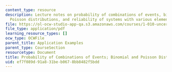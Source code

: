 ```yaml
---
content_type: resource
description: Lecture notes on probability of combinations of events, binomial and
  Poisson distributions, and reliability of systems with various element configurations.
file: https://ol-ocw-studio-app-qa.s3.amazonaws.com/courses/1-010-uncertainty-in-engineering-fall-2008/ef7f089d91a831beb0678bb8482f5bdd_app_01.pdf
file_type: application/pdf
learning_resource_types: []
ocw_type: OCWFile
parent_title: Application Examples
parent_type: CourseSection
resourcetype: Document
title: Probability of Combinations of Events; Binomial and Poisson Distributions
uid: ef7f089d-91a8-31be-b067-8bb8482f5bdd
---
```

